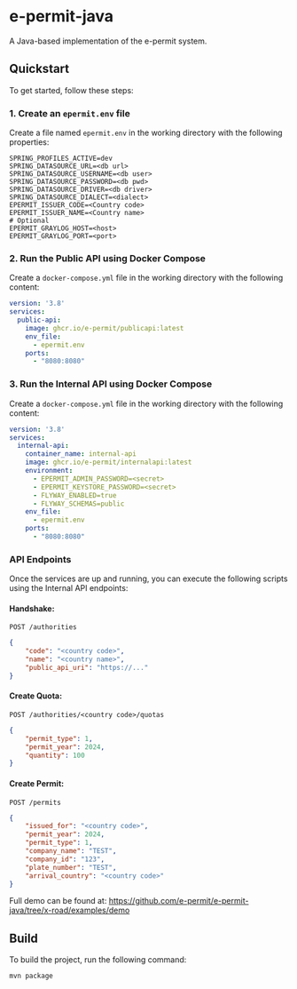 **e-permit-java**
================

A Java-based implementation of the e-permit system.

**Quickstart**
-------------

To get started, follow these steps:

### 1. Create an `epermit.env` file

Create a file named `epermit.env` in the working directory with the following properties:

```properties
SPRING_PROFILES_ACTIVE=dev
SPRING_DATASOURCE_URL=<db url>
SPRING_DATASOURCE_USERNAME=<db user>
SPRING_DATASOURCE_PASSWORD=<db pwd>
SPRING_DATASOURCE_DRIVER=<db driver>
SPRING_DATASOURCE_DIALECT=<dialect>
EPERMIT_ISSUER_CODE=<Country code>
EPERMIT_ISSUER_NAME=<Country name>
# Optional
EPERMIT_GRAYLOG_HOST=<host>
EPERMIT_GRAYLOG_PORT=<port>
```

### 2. Run the Public API using Docker Compose

Create a `docker-compose.yml` file in the working directory with the following content:

```yaml
version: '3.8'
services:
  public-api:
    image: ghcr.io/e-permit/publicapi:latest
    env_file: 
      - epermit.env
    ports:
      - "8080:8080"
```

### 3. Run the Internal API using Docker Compose

Create a `docker-compose.yml` file in the working directory with the following content:

```yaml
version: '3.8'
services:
  internal-api:
    container_name: internal-api
    image: ghcr.io/e-permit/internalapi:latest
    environment:
      - EPERMIT_ADMIN_PASSWORD=<secret>
      - EPERMIT_KEYSTORE_PASSWORD=<secret>
      - FLYWAY_ENABLED=true
      - FLYWAY_SCHEMAS=public
    env_file:
      - epermit.env
    ports:
      - "8080:8080"
```

### API Endpoints

Once the services are up and running, you can execute the following scripts using the Internal API endpoints:

#### Handshake:

`POST /authorities`

```json
{
    "code": "<country code>",
    "name": "<country name>",
    "public_api_uri": "https://..."
}
```

#### Create Quota:

`POST /authorities/<country code>/quotas`

```json
{
    "permit_type": 1,
    "permit_year": 2024,
    "quantity": 100
}
```

#### Create Permit:

`POST /permits`

```json
{
    "issued_for": "<country code>",
    "permit_year": 2024,
    "permit_type": 1,
    "company_name": "TEST",
    "company_id": "123",
    "plate_number": "TEST",
    "arrival_country": "<country code>"
}
```

Full demo can be found at: https://github.com/e-permit/e-permit-java/tree/x-road/examples/demo

## Build

To build the project, run the following command:

```
mvn package
```
